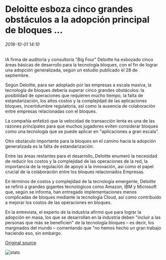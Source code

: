 # Deloitte esboza cinco grandes obstáculos a la adopción principal de bloques ...

###### 2018-10-01 14:10

lA firma de auditoría y consultoría "Big Four" Deloitte ha esbozado cinco áreas básicas de desarrollo para la tecnología bloques, con el fin de lograr una adopción generalizada, según un estudio publicado el 28 de septiembre.

Según Deloitte, para ser adoptado por las empresas a escala masiva, la tecnología de bloques debería superar cinco grandes obstáculos: la posibilidad de operaciones que requieren mucho tiempo, la falta de estandarización, los altos costos y la complejidad de las aplicaciones bloques, incertidumbre regulatoria, así como la ausencia de colaboración entre empresas relacionadas con el bloques.

La compañía enfatizó que la velocidad de transacción lenta es una de las razones principales para que muchos jugadores eviten considerar bloques como una tecnología que se puede aplicar en "aplicaciones a gran escala".

Otro obstáculo importante para la bloques en el camino hacia la adopción generalizada es la falta de estandarización.

Entre las áreas restantes para el desarrollo, Deloitte enumeró la necesidad de reducir los costos y la complejidad de las operaciones de la red, la importancia de la regulación de apoyo a la innovación, así como el papel crucial de la colaboración entre los bloques relacionados Empresas.

En términos de costos y complejidad de la tecnología emergente, Deloitte se refirió a grandes gigantes tecnológicos como Amazon, IBM y Microsoft que, según se informa, han entregado implementaciones menos complicadas de bloques mediante la tecnología Cloud, así como contribuido a mejorar los costos de las operaciones en bloques.

En la entrevista, el experto de la industria afirmó que para lograr la adopción en masa, los que se desarrollan en la industria deben "incluir a las personas que más se beneficien" de la tecnología bloques – es decir, los marginados del mundo – comentando que "no hemos hecho un gran trabajo haciendo eso, sin embargo.

[Original source](https://cointelegraph.com/news/deloitte-outlines-five-major-obstacles-to-blockchains-mainstream-adoption)

![stats](https://c.statcounter.com/11760860/0/a89fa40b/1/ "stats")
